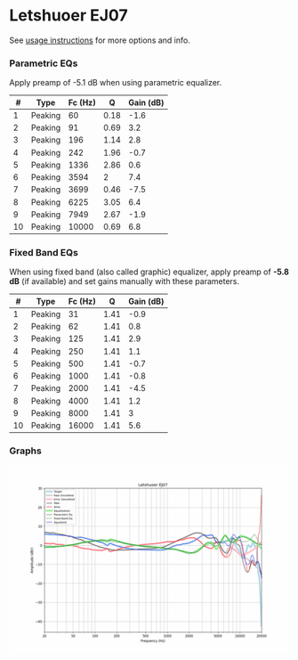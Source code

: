 # Letshuoer EJ07
See [usage instructions](https://github.com/jaakkopasanen/AutoEq#usage) for more options and info.

### Parametric EQs
Apply preamp of -5.1 dB when using parametric equalizer.

|   # | Type    |   Fc (Hz) |    Q |   Gain (dB) |
|-----|---------|-----------|------|-------------|
|   1 | Peaking |        60 | 0.18 |        -1.6 |
|   2 | Peaking |        91 | 0.69 |         3.2 |
|   3 | Peaking |       196 | 1.14 |         2.8 |
|   4 | Peaking |       242 | 1.96 |        -0.7 |
|   5 | Peaking |      1336 | 2.86 |         0.6 |
|   6 | Peaking |      3594 | 2    |         7.4 |
|   7 | Peaking |      3699 | 0.46 |        -7.5 |
|   8 | Peaking |      6225 | 3.05 |         6.4 |
|   9 | Peaking |      7949 | 2.67 |        -1.9 |
|  10 | Peaking |     10000 | 0.69 |         6.8 |

### Fixed Band EQs
When using fixed band (also called graphic) equalizer, apply preamp of **-5.8 dB** (if available) and set gains manually with these parameters.

|   # | Type    |   Fc (Hz) |    Q |   Gain (dB) |
|-----|---------|-----------|------|-------------|
|   1 | Peaking |        31 | 1.41 |        -0.9 |
|   2 | Peaking |        62 | 1.41 |         0.8 |
|   3 | Peaking |       125 | 1.41 |         2.9 |
|   4 | Peaking |       250 | 1.41 |         1.1 |
|   5 | Peaking |       500 | 1.41 |        -0.7 |
|   6 | Peaking |      1000 | 1.41 |        -0.8 |
|   7 | Peaking |      2000 | 1.41 |        -4.5 |
|   8 | Peaking |      4000 | 1.41 |         1.2 |
|   9 | Peaking |      8000 | 1.41 |         3   |
|  10 | Peaking |     16000 | 1.41 |         5.6 |

### Graphs
![](./Letshuoer%20EJ07.png)
